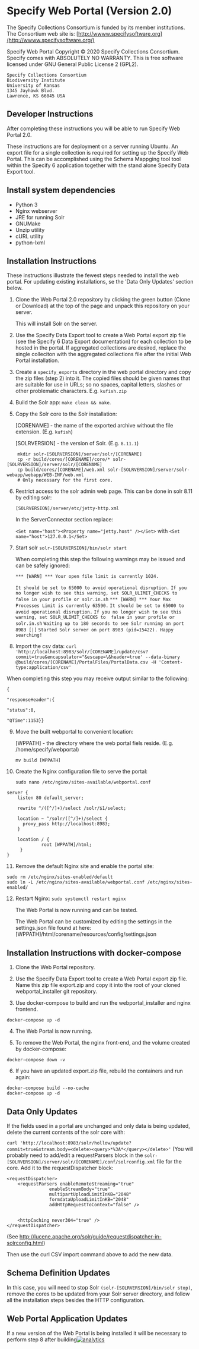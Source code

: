 Specify Web Portal (Version 2.0)
================================

The Specify Collections Consortium is funded by its member institutions. The Consortium web site is: [http://wwww.specifysoftware.org](http://wwww.specifysoftware.org/)

Specify Web Portal Copyright © 2020 Specify Collections Consortium. Specify comes with ABSOLUTELY NO WARRANTY. This is free software licensed under GNU General Public License 2 (GPL2).

```
Specify Collections Consortium
Biodiversity Institute
University of Kansas
1345 Jayhawk Blvd.
Lawrence, KS 66045 USA
```

## Developer Instructions

After completing these instructions you will be able to run Specify Web Portal 2.0.

These instructions are for deployment on a server running Ubuntu. An export file for a single collection is required for setting up the Specify Web Portal. This can be accomplished using the Schema Mappging tool tool within the Specify 6 application together with the stand alone Specify Data Export tool.

Install system dependencies
------------

* Python 3
* Nginx webserver
* JRE for running Solr
* GNUMake
* Unzip utility
* cURL utility
* python-lxml


Installation Instructions
-------------------------

These instructions illustrate the fewest steps needed to install the
web portal. For updating existing installations, se the 'Data Only Updates' section below.

1. Clone the Web Portal 2.0 repository by clicking the green button (Clone or Download) at the top of the page and unpack this repository on your server.

   This will install Solr on the server.

2. Use the Specify Data Export tool to create a Web Portal export zip
   file (see the Specify 6 Data Export documentation) for each collection
   to be hosted in the portal. If aggregated collections are desired, replace the single colleciton with the aggregated collections file after the initial Web Portal installation.

3. Create a  `specify_exports` directory in the web portal directory and copy the zip files (step 2) into it. The copied files should be given names that are suitable for use in URLs; so no spaces, capital letters, slashes or
   other problematic characters. E.g. `kufish.zip`

4. Build the Solr app: `make clean && make`.

5. Copy the Solr core to the Solr installation:

   [CORENAME] - the name of the exported archive without the file extension. (E.g. `kufish`)

   [SOLRVERSION] - the version of Solr. (E.g. `8.11.1`)

```
    mkdir solr-[SOLRVERSION]/server/solr/[CORENAME]
    cp -r build/cores/[CORENAME]/core/* solr-[SOLRVERSION]/server/solr/[CORENAME]
    cp build/cores/[CORENAME]/web.xml solr-[SOLRVERSION]/server/solr-webapp/webapp/WEB-INF/web.xml 
    # Only necessary for the first core.
```
6. Restrict access to the solr admin web page. This can be done in solr 8.11 by editing solr:

   `[SOLRVERSION]/server/etc/jetty-http.xml`

   In the ServerConnector section replace: 

   `<Set name="host"><Property name="jetty.host" /></Set>` with `<Set name="host">127.0.0.1</Set>`

7. Start solr
   `solr-[SOLRVERSION]/bin/solr start`

   When completing this step the following warnings may be issued and can be safely ignored:

   `*** [WARN] *** Your open file limit is currently 1024.`
  
    `It should be set to 65000 to avoid operational disruption.` 
    `If you no longer wish to see this warning, set SOLR_ULIMIT_CHECKS to  false in your profile or solr.in.sh` 
   `*** [WARN] *** Your Max Processes Limit is currently 63590.` 
    `It should be set to 65000 to avoid operational disruption.` 
    `If you no longer wish to see this warning, set SOLR_ULIMIT_CHECKS to  false in your profile or solr.in.sh` 
   `Waiting up to 180 seconds to see Solr running on port 8983 [|]` 
   `Started Solr server on port 8983 (pid=15422). Happy searching!`

8. Import the csv data:
  `curl 'http://localhost:8983/solr/[CORENAME]/update/csv?commit=true&encapsulator="&escape=\&header=true' --data-binary @build/cores/[CORENAME]/PortalFiles/PortalData.csv -H 'Content-type:application/csv'`

  When completing this step you may receive output similar to the following: 

  `{`

  `"responseHeader":{`

  `"status":0,`

  `"QTime":1153}}`

9. Move the built webportal to convenient location:

   [WPPATH] - the directory where the web portal fiels reside. (E.g. /home/specify/webportal)

    `mv build [WPPATH]`

10. Create the Nginx configuration file to serve the portal:

     `sudo nano /etc/nginx/sites-available/webportal.conf`
   ```
   server {
       listen 80 default_server;

       rewrite ^/([^/]+)/select /solr/$1/select;

       location ~ ^/solr/([^/]+)/select {
         proxy_pass http://localhost:8983;
       }

       location / {
                root [WPPATH]/html;
        }
   }
   ```
11. Remove the default Nginx site and enable the portal site:
   ```
   sudo rm /etc/nginx/sites-enabled/default
   sudo ln -L /etc/nginx/sites-available/webportal.conf /etc/nginx/sites-enabled/
   ```
12. Restart Nginx: `sudo systemctl restart nginx`

    The Web Portal is now running and can be tested.

    The Web Portal can be customized by editing the settings in the settings.json file found at here: [WPPATH]/html/corename/resources/config/settings.json 


Installation Instructions with docker-compose
---------------------------------------------

1. Clone the Web Portal repository.

2. Use the Specify Data Export tool to create a Web Portal export zip file. Name this zip file export.zip and copy it into the root of your cloned webportal_installer git repository.

3. Use docker-compose to build and run the webportal_installer and nginx frontend. 

```
docker-compose up -d
```

4. The Web Portal is now running.

5. To remove the Web Portal, the nginx front-end, and the volume created by docker-compose:

```
docker-compose down -v 
```
6. If you have an updated export.zip file, rebuild the containers and run again:

```
docker-compose build --no-cache
docker-compose up -d
```

Data Only Updates
-----------------

If the fields used in a portal are unchanged and only data is being updated, delete the current contents of the solr core with:

`curl 'http://localhost:8983/solr/hollow/update?commit=true&stream.body=<delete><query>*%3A*</query></delete>'`
(You will probably need to add/edit a requestParsers block in the `solr-[SOLRVERSION]/server/solr/[CORENAME]/conf/solrconfig.xml` file for the core. Add it to the requestDispatcher block:

```
<requestDispatcher>
    <requestParsers enableRemoteStreaming="true"
                enableStreamBody="true"
                multipartUploadLimitInKB="2048"
                formdataUploadLimitInKB="2048"
                addHttpRequestToContext="false" />


    <httpCaching never304="true" />
</requestDispatcher>
```
(See http://lucene.apache.org/solr/guide/requestdispatcher-in-solrconfig.html)

Then use the curl CSV import command above to add the new data.


Schema Definition Updates
-------------------------

In this case, you will need to stop Solr `(solr-[SOLRVERSION]/bin/solr stop)`, remove the cores to be updated from your Solr server directory, and follow all the installation steps besides the HTTP configuration.


Web Portal Application Updates
------------------------------

If a new version of the Web Portal is being installed it will be necessary to perform step 8 after building[![analytics](http://www.google-analytics.com/collect?v=1&t=pageview&dl=https%3A%2F%2Fgithub.com%2Fspecify%2Fwebportal-installer&uid=readme&tid=UA-169822764-5)]()
